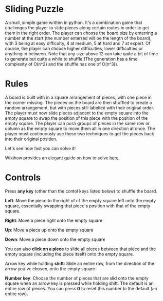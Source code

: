 # Sliding Puzzle
A small, simple game written in python. It's a combination game that challenges the player to slide pieces along certain routes in order to get them in the right order. The player can choose the board size by enterring a number at the start (the number enterred will be the length of the board), with 3 being at easy difficulty, 4 at medium,  5 at hard and 7 at expert. Of course, the player can choose higher difficulties, lower difficulties or anything in between. Note that any size above 12 can take quite a bit of time to generate but quite a while to shuffle (The generation has a time complexity of O(n^2) and the shuffle has one of O(n^3)).

# Rules
A board is built with in a square arrangement of pieces, with one piece in the corner missing. The pieces on the board are then shuffled to create a random arrangement, but with pieces still labelled with their original order. The player must now slide pieces adjacent to the empty square into the empty square to swap the position of this piece with the position of the empty square. The player can push groups of pieces in the same row or column as the empty square to move them all in one direction at once. The player must continuously use these two techniques to get the pieces back into their original position.

Let's see how fast you can solve it!

Wikihow provides an elegant guide on how to solve [here](https://www.wikihow.com/Solve-Slide-Puzzles).

# Controls
Press **any key** (other than the contol keys listed below) to shuffle the board.

**Left**: Move the piece to the right of of the empty square left onto the empty square, essentially swapping that piece's position with that of the empty square.

**Right**: Move a piece right onto the empty square

**Up**: Move a piece up onto the empty square

**Down**: Move a piece down onto the empty square

You can also **click on a piece** to slide all pieces between that piece and the empty square (including the piece itself) onto the empty square.

Arrow key while holding **shift**: Slide an entire row, from the direction of the arrow you've chosen, onto the empty square

**Number key**: Choose the number of pieces that are slid onto the empty square when an arrow key is pressed while holding shift. The default is an entire row of pieces. You can press **0** to reset this number to the default (an entire row).
